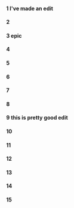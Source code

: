 #### 1 I've made an edit 
#### 2
#### 3 epic
#### 4
#### 5
#### 6
#### 7
#### 8
#### 9 this is pretty good edit
#### 10
#### 11
#### 12
#### 13
#### 14
#### 15